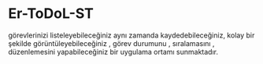 # Er-ToDoL-ST
görevlerinizi listeleyebileceğiniz  aynı zamanda kaydedebileceğiniz, kolay bir şekilde görüntüleyebileceğiniz , görev durumunu ,  sıralamasını , düzenlemesini yapabileceğiniz bir uygulama ortamı sunmaktadır.

